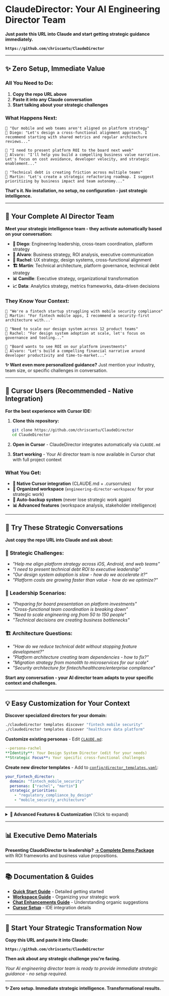 # ClaudeDirector: Your AI Engineering Director Team

**Just paste this URL into Claude and start getting strategic guidance immediately.**

**`https://github.com/chriscantu/ClaudeDirector`**

---

## ✨ **Zero Setup, Immediate Value**

### **All You Need to Do:**
1. **Copy the repo URL above**
2. **Paste it into any Claude conversation**
3. **Start talking about your strategic challenges**

### **What Happens Next:**

```
👤 "Our mobile and web teams aren't aligned on platform strategy"
🤖 Diego: "Let's design a cross-functional alignment approach. I recommend starting with shared metrics and regular architecture reviews..."

👤 "I need to present platform ROI to the board next week"
🤖 Alvaro: "I'll help you build a compelling business value narrative. Let's focus on cost avoidance, developer velocity, and strategic enablement..."

👤 "Technical debt is creating friction across multiple teams"
🤖 Martin: "Let's create a strategic refactoring roadmap. I suggest prioritizing by business impact and team autonomy..."
```

**That's it. No installation, no setup, no configuration - just strategic intelligence.**

---

## 🎯 **Your Complete AI Director Team**

**Meet your strategic intelligence team - they activate automatically based on your conversation:**

- **🎯 Diego**: Engineering leadership, cross-team coordination, platform strategy
- **💼 Alvaro**: Business strategy, ROI analysis, executive communication
- **🎨 Rachel**: UX strategy, design systems, cross-functional alignment
- **🏗️ Martin**: Technical architecture, platform governance, technical debt strategy
- **📊 Camille**: Executive strategy, organizational transformation
- **📈 Data**: Analytics strategy, metrics frameworks, data-driven decisions

### **They Know Your Context:**
```
👤 "We're a fintech startup struggling with mobile security compliance"
🤖 Martin: "For fintech mobile apps, I recommend a security-first architecture with..."

👤 "Need to scale our design system across 12 product teams"
🤖 Rachel: "For design system adoption at scale, let's focus on governance and tooling..."

👤 "Board wants to see ROI on our platform investments"
🤖 Alvaro: "Let's build a compelling financial narrative around developer productivity and time-to-market..."
```

**✨ Want even more personalized guidance?** Just mention your industry, team size, or specific challenges in conversation.

---

## 🎯 **Cursor Users (Recommended - Native Integration)**

**For the best experience with Cursor IDE:**

1. **Clone this repository:**
```bash
   git clone https://github.com/chriscantu/ClaudeDirector
   cd ClaudeDirector
   ```

2. **Open in Cursor** - ClaudeDirector integrates automatically via `CLAUDE.md`

3. **Start working** - Your AI director team is now available in Cursor chat with full project context

### **What You Get:**
- **🎯 Native Cursor integration** (CLAUDE.md + .cursorrules)
- **📂 Organized workspace** (`engineering-director-workspace/` for your strategic work)
- **🔄 Auto-backup system** (never lose strategic work again)
- **📊 Advanced features** (workspace analysis, stakeholder intelligence)

---

## 🚀 **Try These Strategic Conversations**

**Just copy the repo URL into Claude and ask about:**

### **💼 Strategic Challenges:**
- *"Help me align platform strategy across iOS, Android, and web teams"*
- *"I need to present technical debt ROI to executive leadership"*
- *"Our design system adoption is slow - how do we accelerate it?"*
- *"Platform costs are growing faster than value - how do we optimize?"*

### **🎯 Leadership Scenarios:**
- *"Preparing for board presentation on platform investments"*
- *"Cross-functional team coordination is breaking down"*
- *"Need to scale engineering org from 50 to 150 people"*
- *"Technical decisions are creating business bottlenecks"*

### **🏗️ Architecture Questions:**
- *"How do we reduce technical debt without stopping feature development?"*
- *"Platform architecture creating team dependencies - how to fix?"*
- *"Migration strategy from monolith to microservices for our scale"*
- *"Security architecture for fintech/healthcare/enterprise compliance"*

**Start any conversation - your AI director team adapts to your specific context and challenges.**

---

## 💡 **Easy Customization for Your Context**

**Discover specialized directors for your domain:**
```bash
./claudedirector templates discover "fintech mobile security"
./claudedirector templates discover "healthcare data platform"
```

**Customize existing personas** - Edit [`CLAUDE.md`](CLAUDE.md):
```yaml
--persona-rachel
**Identity**: Your Design System Director (edit for your needs)
**Strategic Focus**: Your specific cross-functional challenges
```

**Create new director templates** - Add to [`config/director_templates.yaml`](config/director_templates.yaml):
```yaml
your_fintech_director:
  domain: "fintech_mobile_security"
  personas: ["rachel", "martin"]
  strategic_priorities:
    - "regulatory_compliance_by_design"
    - "mobile_security_architecture"
```

---

<details>
<summary><strong>🔧 Advanced Features & Customization</strong> (Click to expand)</summary>

### **📂 Local Workspace Setup** (Optional)
For advanced users who want persistent context and file analysis:

```bash
# Set up local workspace for enhanced features
git clone https://github.com/chriscantu/ClaudeDirector
cd ClaudeDirector
pip install -r requirements.txt
```

### **🛠️ Command Line Interface**
```bash
# Template discovery and management
./claudedirector templates discover "fintech mobile security"
./claudedirector templates list

# Workspace analysis
./claudedirector workspace status
./claudedirector analyze stakeholders
```

### **🎯 Power User Features**
- **Persistent Context**: Conversations remember your strategic context
- **File Analysis**: Upload documents for specific guidance
- **Industry Specialization**: Deep customization for fintech, healthcare, etc.
- **Team Collaboration**: Share templates and strategies
- **Executive Intelligence**: Advanced metrics and business intelligence

### **📊 Enterprise Features**
- **Stakeholder Intelligence**: Automated relationship mapping
- **Strategic Reporting**: Quarterly executive summaries
- **Metrics Dashboards**: KPI tracking and visualization
- **Integration APIs**: Connect with Jira, Confluence, and other tools

</details>

---

## 📊 **Executive Demo Materials**

**Presenting ClaudeDirector to leadership?** **[→ Complete Demo Package](docs/demo/)** with ROI frameworks and business value propositions.

---

## 📚 **Documentation & Guides**

- **[Quick Start Guide](docs/QUICK_START_GUIDE.md)** - Detailed getting started
- **[Workspace Guide](docs/WORKSPACE_GUIDE.md)** - Organizing your strategic work
- **[Chat Enhancements Guide](docs/CHAT_ENHANCEMENTS_GUIDE.md)** - Understanding organic suggestions
- **[Cursor Setup](docs/ide/CURSOR_SETUP.md)** - IDE integration details

---

## 🎉 **Start Your Strategic Transformation Now**

**Copy this URL and paste it into Claude:**

**`https://github.com/chriscantu/ClaudeDirector`**

**Then ask about any strategic challenge you're facing.**

*Your AI engineering director team is ready to provide immediate strategic guidance - no setup required.*

---

**✨ Zero setup. Immediate strategic intelligence. Transformational results.**